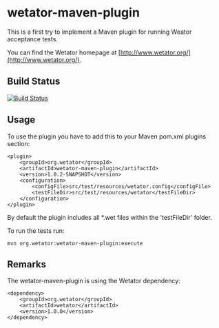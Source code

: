 wetator-maven-plugin
====================

This is a first try to implement a Maven plugin for running Weator acceptance tests.

You can find the Wetator homepage at [http://www.wetator.org/](http://www.wetator.org/).

## Build Status ##
[![Build Status](https://travis-ci.org/fred4jupiter/wetator-maven-plugin.svg?branch=master)](https://travis-ci.org/fred4jupiter/wetator-maven-plugin)

## Usage ##
To use the plugin you have to add this to your Maven pom.xml plugins section:

    <plugin>
	    <groupId>org.wetator</groupId>
	    <artifactId>wetator-maven-plugin</artifactId>
	    <version>1.0.2-SNAPSHOT</version>
	    <configuration>
		    <configFile>src/test/resources/wetator.config</configFile>
		    <testFileDir>src/test/resources/wetator</testFileDir>
	    </configuration>
    </plugin>

By default the plugin includes all *.wet files within the 'testFileDir' folder.

To run the tests run:

    mvn org.wetator:wetator-maven-plugin:execute

## Remarks ##
The wetator-maven-plugin is using the Wetator dependency:

    <dependency>
	    <groupId>org.wetator</groupId>
	    <artifactId>wetator</artifactId>
	    <version>1.0.0</version>
    </dependency>
